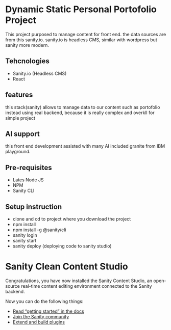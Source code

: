 # Dynamic Static Personal Portofolio Project

This project purposed to manage content for front end. the data sources are from this sanity.io. sanity.io is headless CMS, similar with wordpress but sanity more modern.

## Tehcnologies

- Sanity.io (Headless CMS)
- React

## features

this stack(sanity) allows to manage data to our content such as portofolio instead using real backend, because it is really complex and overkll for simple project

## AI support

this front end development assisted with many AI included granite from IBM playground.

## Pre-requisites

- Lates Node JS
- NPM
- Sanity CLI

## Setup instruction

- clone and cd to project where you download the project
- npm install
- npm install -g @sanity/cli
- sanity login
- sanity start
- sanity deploy (deploying code to sanity studio)

# Sanity Clean Content Studio

Congratulations, you have now installed the Sanity Content Studio, an open-source real-time content editing environment connected to the Sanity backend.

Now you can do the following things:

- [Read “getting started” in the docs](https://www.sanity.io/docs/introduction/getting-started?utm_source=readme)
- [Join the Sanity community](https://www.sanity.io/community/join?utm_source=readme)
- [Extend and build plugins](https://www.sanity.io/docs/content-studio/extending?utm_source=readme)
